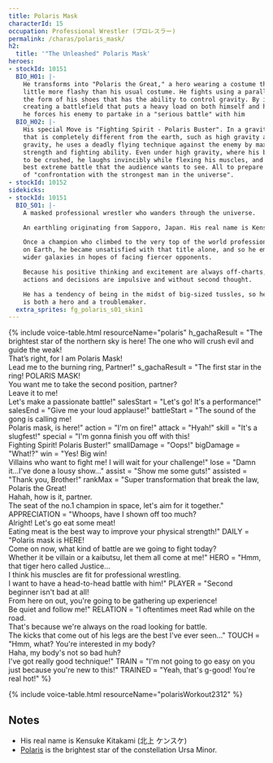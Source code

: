 ```yaml
---
title: Polaris Mask
characterId: 15
occupation: Professional Wrestler (プロレスラー)
permalink: /charas/polaris_mask/
h2:
  title: '"The Unleashed" Polaris Mask'
heroes:
- stockId: 10151
  BIO_H01: |-
    He transforms into "Polaris the Great," a hero wearing a costume that is a
    little more flashy than his usual costume. He fights using a parallel weapon in
    the form of his shoes that has the ability to control gravity. By intentionally
    creating a battlefield that puts a heavy load on both himself and his enemies,
    he forces his enemy to partake in a "serious battle" with him
  BIO_H02: |-
    His special Move is "Fighting Spirit - Polaris Buster". In a gravitational field
    that is completely different from the earth, such as high gravity and low
    gravity, he uses a deadly flying technique against the enemy by maximizing his
    strength and fighting ability. Even under high gravity, where his body is likely
    to be crushed, he laughs invincibly while flexing his muscles, and shows off the
    best extreme battle that the audience wants to see. All to prepare for his dream
    of "confrontation with the strongest man in the universe".
- stockId: 10152
sidekicks:
- stockId: 10151
  BIO_S01: |-
    A masked professional wrestler who wanders through the universe.

    An earthling originating from Sapporo, Japan. His real name is Kensuke Kitakami.

    Once a champion who climbed to the very top of the world professional wrestling
    on Earth, he became unsatisfied with that title alone, and so he embarked towads
    wider galaxies in hopes of facing fiercer opponents.

    Because his positive thinking and excitement are always off-charts, all of his
    actions and decisions are impulsive and without second thought.

    He has a tendency of being in the midst of big-sized tussles, so he is a man who
    is both a hero and a troublemaker.
  extra_sprites: fg_polaris_s01_skin1
---
```


{% include voice-table.html resourceName="polaris"
h_gachaResult = "The brightest star of the northern sky is here! The one who will crush evil and guide the weak!<br>That’s right, for I am Polaris Mask!<br>Lead me to the burning ring, Partner!"
s_gachaResult = "The first star in the ring! POLARIS MASK!<br>You want me to take the second position, partner?<br>Leave it to me!<br>Let's make a passionate battle!"
salesStart = "Let's go! It's a performance!"
salesEnd = "Give me your loud applause!"
battleStart = "The sound of the gong is calling me!<br>Polaris mask, is here!"
action = "I'm on fire!"
attack = "Hyah!"
skill = "It's a slugfest!"
special = "I'm gonna finish you off with this!<br>Fighting Spirit! Polaris Buster!"
smallDamage = "Oops!"
bigDamage = "What!?"
win = "Yes! Big win!<br>Villains who want to fight me! I will wait for your challenge!"
lose = "Damn it…I've done a lousy show…"
assist = "Show me some guts!"
assisted = "Thank you, Brother!"
rankMax = "Super transformation that break the law, Polaris the Great!<br>Hahah, how is it, partner.<br>The seat of the no.1 champion in space, let's aim for it together."
APPRECIATION = "Whoops, have I shown off too much?<br>Alright! Let's go eat some meat!<br>Eating meat is the best way to improve your physical strength!"
DAILY = "Polaris mask is HERE!<br>Come on now, what kind of battle are we going to fight today?<br>Whether it be villain or a kaibutsu, let them all come at me!"
HERO = "Hmm, that tiger hero called Justice...<br>I think his muscles are fit for professional wrestling.<br>I want to have a head-to-head battle with him!"
PLAYER = "Second beginner isn't bad at all!<br>From here on out, you're going to be gathering up experience!<br>Be quiet and follow me!"
RELATION = "I oftentimes meet Rad while on the road.<br>That's because we're always on the road looking for battle.<br>The kicks that come out of his legs are the best I've ever seen..."
TOUCH = "Hmm, what? You're interested in my body?<br>Haha, my body's not so bad huh? <br>I've got really good technique!"
TRAIN = "I'm not going to go easy on you just because you're new to this!"
TRAINED = "Yeah, that's g-good! You're real hot!"
%}

{% include voice-table.html resourceName="polarisWorkout2312"
%}

## Notes

- His real name is Kensuke Kitakami (北上 ケンスケ)
- [Polaris](https://en.wikipedia.org/wiki/Polaris) is the brightest star of the constellation Ursa Minor.
